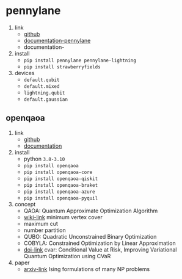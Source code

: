 # pennylane

1. link
   * [github](https://github.com/XanaduAI/pennylane)
   * [documentation-pennylane](https://pennylane.readthedocs.io/en/latest/)
   * documentation-
2. install
   * `pip install pennylane pennylane-lightning`
   * `pip install strawberryfields`
3. devices
   * `default.qubit`
   * `default.mixed`
   * `lightning.qubit`
   * `default.gaussian`

## openqaoa

1. link
   * [github](https://github.com/entropicalabs/openqaoa)
   * [documentation](https://openqaoa.entropicalabs.com/)
2. install
   * python `3.8-3.10`
   * `pip install openqaoa`
   * `pip install openqaoa-core`
   * `pip install openqaoa-qiskit`
   * `pip install openqaoa-braket`
   * `pip install openqaoa-azure`
   * `pip install openqaoa-pyquil`
3. concept
   * QAOA: Quantum Approximate Optimization Algorithm
   * [wiki-link](https://en.wikipedia.org/wiki/Vertex_cover) minimum vertex cover
   * maximum cut
   * number partition
   * QUBO: Quadratic Unconstrained Binary Optimization
   * COBYLA: Constrained Optimization by Linear Approximation
   * [doi-link](https://doi.org/10.22331/q-2020-04-20-256) cvar: Conditional Value at Risk, Improving Variational Quantum Optimization using CVaR
4. paper
   * [arxiv-link](https://arxiv.org/abs/1302.5843) Ising formulations of many NP problems

